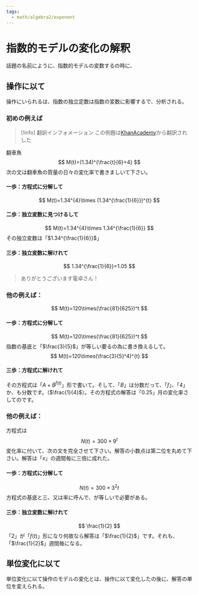 ```yaml
---
tags:
  - math/algebra2/exponent
---
```


# 指数的モデルの変化の解釈

話題の名前にように、指数的モデルの変数するの時に、

## 操作に以て

操作にいられるは、指数の独立定数は指数の変数に影響するで、分析される。

### 初めの例えば

> [!info] 翻訳インフォメーション
> この例題は[KhanAcademy](https://www.khanacademy.org/math/algebra2/x2ec2f6f830c9fb89:exp-model/x2ec2f6f830c9fb89:interpret-exp/e/interpret-rate-of-change-of-exponential-models-with-manipulation)から翻訳されした

翻車魚
$$
M(t)=(1.34)^{\frac{t}{6}+4}
$$
次の文は翻車魚の質量の日々の変化率で書きましいて下さい。

#### 一歩：方程式に分解して

$$
M(t)=1.34^{4}\times (1.34^{\frac{1}{6}})^{t}
$$

#### 二歩：独立変数に見つけるして

$$
M(t)=1.34^{4}\times 1.34^{\frac{1}{6}}
$$
その独立変数は「$1.34^{\frac{1}{6}}$」

#### 三歩：独立変数に解けれて

$$
1.34^{\frac{1}{6}}=1.05
$$

> ありがとうございます電卓さん！

### 他の例えば：

$$
M(t)=120\times(\frac{81}{625})^t
$$

#### 一歩：方程式に分解して

$$
M(t)=120\times(\frac{81}{625})^t
$$
指数の基底と「$\frac{3}{5}$」が等しい要るの為に書き換えるして。
$$
M(t)=120\times(\frac{3}{5}^4)^{t}
$$

#### 三歩：方程式に解けれて

その方程式は「$A+B^{f(t)}$」形で書いて。そして、「$B$」は分数だって、「$f$」、「$4$」か、も分数です。（$\frac{1}{4}$）。その方程式の解答は「$0.25$」月の変化率さしてのです。

### 他の例えば：

方程式は
$$
N(t)=300\times9^t
$$
変化率に付いて、次の文を完全させて下さい。解答の小数点は第二位を丸めて下さい。解答は「$x$」の週間毎に三倍に成れた。

#### 一歩：方程式に分解して

$$
N(t)=300\times {3}^2t
$$
方程式の基底と三、又は率に呼んで、が等しいで必要がある。

#### 三歩：独立変数に解けれて

$$
\frac{1}{2}
$$
「$2$」が「$f(t)$」形になり何故なら解答は「$\frac{1}{2}$」です。それも、「$\frac{1}{2}$」週間毎になる。

## 単位変化に以て

単位変化に以て操作のモデルの変化とは、操作に以て変化したの後に、解答の単位を変えられる。
